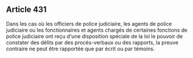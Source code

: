 Article 431
----
Dans les cas où les officiers de police judiciaire, les agents de police
judiciaire ou les fonctionnaires et agents chargés de certaines fonctions de
police judiciaire ont reçu d'une disposition spéciale de la loi le pouvoir de
constater des délits par des procès-verbaux ou des rapports, la preuve contraire
ne peut être rapportée que par écrit ou par témoins.
